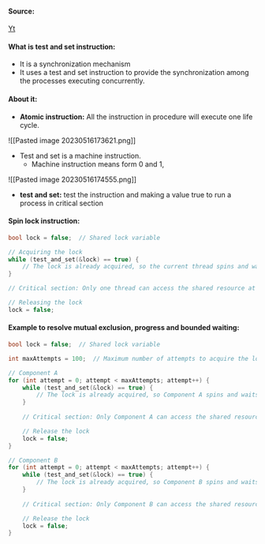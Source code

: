 #### Source:
[Yt](https://www.youtube.com/watch?v=q7yksMlPlJU&list=PLXj4XH7LcRfDrdQuJTHIPmKMpa7eYVaPm&index=33)

#### What is test and set instruction:

* It is a synchronization mechanism
* It uses a test and set instruction to provide the synchronization among the processes executing concurrently.

#### About it:

* **Atomic instruction:** All the instruction in procedure will execute one life cycle.

![[Pasted image 20230516173621.png]]

* Test and set is a machine instruction.
	* Machine instruction means form 0 and 1,

![[Pasted image 20230516174555.png]]

* **test and set:** test the instruction and making a value true to run a process in critical section


#### Spin lock instruction:

``` c++
bool lock = false;  // Shared lock variable

// Acquiring the lock
while (test_and_set(&lock) == true) {
    // The lock is already acquired, so the current thread spins and waits
}

// Critical section: Only one thread can access the shared resource at a time

// Releasing the lock
lock = false;
```



#### Example to resolve mutual exclusion, progress and bounded waiting:

``` c++
bool lock = false;  // Shared lock variable

int maxAttempts = 100;  // Maximum number of attempts to acquire the lock

// Component A
for (int attempt = 0; attempt < maxAttempts; attempt++) {
    while (test_and_set(&lock) == true) {
        // The lock is already acquired, so Component A spins and waits
    }
    
    // Critical section: Only Component A can access the shared resource at a time

    // Release the lock
    lock = false;
}

// Component B
for (int attempt = 0; attempt < maxAttempts; attempt++) {
    while (test_and_set(&lock) == true) {
        // The lock is already acquired, so Component B spins and waits
    }
    
    // Critical section: Only Component B can access the shared resource at a time

    // Release the lock
    lock = false;
}

```